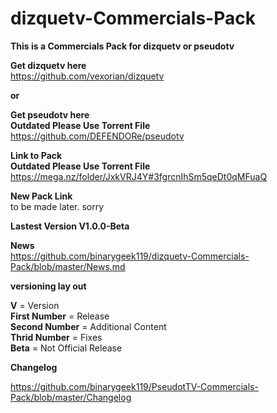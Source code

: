 
# dizquetv-Commercials-Pack<br />
**This is a Commercials Pack for dizquetv or pseudotv**<br />

**Get dizquetv here**<br />
https://github.com/vexorian/dizquetv<br />

**or**<br />

**Get pseudotv here**<br />
**Outdated Please Use Torrent File**  <br />
https://github.com/DEFENDORe/pseudotv

**Link to Pack**<br />
**Outdated Please Use Torrent File**  <br />
https://mega.nz/folder/JxkVRJ4Y#3fgrcnIhSm5qeDt0qMFuaQ <br />

**New Pack Link**<br />
to be made later. sorry<br />

**Lastest Version V1.0.0-Beta**<br />

**News**<br />
https://github.com/binarygeek119/dizquetv-Commercials-Pack/blob/master/News.md

**versioning lay out**

**V** = Version<br />
**First Number** = Release<br />
**Second Number** = Additional Content<br />
**Thrid Number** = Fixes <br />
**Beta** = Not Official Release<br />

**Changelog**

https://github.com/binarygeek119/PseudotTV-Commercials-Pack/blob/master/Changelog
